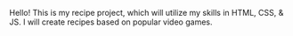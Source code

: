 Hello! This is my recipe project, which will utilize my skills in HTML, CSS, & JS. I will create recipes based on popular video games. 
